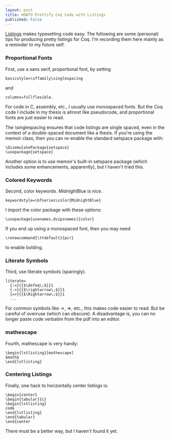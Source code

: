 ```yaml
---
layout: post
title: HOWTO Prettify Coq Code with Listings
published: False
---
```


[Listings](http://www.ctan.org/pkg/listings) makes typesetting code easy. The following are some (personal) tips for producing pretty listings for Coq. I'm recording them here mainly as a reminder to my future self.

### Proportional Fonts
First, use a sans serif, proportional font, by setting
```
basicstyle=\sffamily\singlespacing
```
and 
```
columns=fullflexible.
```
For code in C, assembly, etc., I usually use monospaced fonts. But the Coq code I include in my thesis is almost like pseudocode, and proportional fonts are just easier to read.

The \singlespacing ensures that code listings are single spaced, even in the context of a double-spaced document like a thesis. If you're using the memoir class, then you can re-enable the standard setspace package with:
```
\DisemulatePackage{setspace}
\usepackage{setspace}
```
Another option is to use memoir's built-in setspace package (which includes some enhancements, apparently), but I haven't tried this.

### Colored Keywords
Second, color keywords. MidnightBlue is nice.
```
keywordstyle=\bfseries\color{MidnightBlue}
```
I import the color package with these options:
```
\usepackage[usenames,dvipsnames]{color}
```
If you end up using a monospaced font, then you may need
```
\renewcommand{\ttdefault}{pcr}
```
to enable bolding.

### Literate Symbols
Third, use literate symbols (sparingly). 
```
literate=
  {:=}{{$\defeq\;$}}1
  {->}{{$\rightarrow\;$}}1
  {=>}{{$\Rightarrow\;$}}1
  ...
```
For common symbols like ->, =>, etc., this makes code easier to read. But be careful of overruse (which can obscure). A disadvantage is, you can no longer paste code verbatim from the pdf into an editor.

### mathescape
Fourth, mathescape is very handy: 
```
\begin{lstlisting}[mathescape]
$math$
\end{lstlisting}
```

### Centering Listings
Finally, one hack to horizontally center listings is:
```
\begin{center}
\begin{tabular}{c}
\begin{lstlisting}
code
\end{lstlisting}
\end{tabular}
\end{center
```
There must be a better way, but I haven't found it yet.
